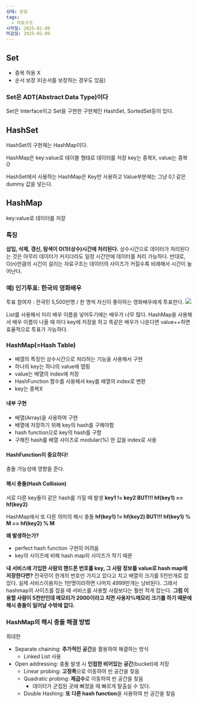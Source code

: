 ```yaml
---
상태: 완료
tags:
  - 자료구조
시작일: 2025-01-09
마감일: 2025-01-09
---
```

## **Set**
- 중복 허용 X
- 순서 보장 X(순서를 보장하는 경우도 있음)

### Set은 ADT(Abstract Data Type)이다 
Set은 Interface이고 Set을 구현한 구현체인 HashSet, SortedSet등이 있다.

## **HashSet**
HashSet의 구현체는 HashMap이다.

HashMap은 key:value로 테이블 형태로 데이터를 저장
key는 중복X, value는 중복 O

HashSet에서 사용하는 HashMap은 Key만 사용하고 Value부분에는 그냥 0,1 같은 dummy 값을 넣는다.

## **HashMap**
key:value로 데이터를 저장

### 특징
**삽입, 삭제, 갱신, 탐색이 O(1)(상수)시간에 처리된다.** 
상수시간으로 데이터가 처리된다는 것은 아무리 데이터가 커지더라도 일정 시간안에 데이터를 처리 가능하다.
반대로, O(n)만큼의 시간이 걸리는 자료구조는 데이터의 사이즈가 커질수록 비례해서 시간이 늘어난다.

### 예) 인기투표: 한국의 영화배우
투표 참여자 : 전국민 5,500만명 / 한 명씩 자신이 좋아하는 영화배우에게 투표한다.
![](https://i.imgur.com/dI3HOEh.png)

List를 사용해서 미리 배우 이름을 넣어두기에는 배우가 너무 많다.
HashMap을 사용해서 배우 이름이 나올 때 마다 key에 저장을 하고 똑같은 배우가 나온다면 value++하면 효율적으로 투표가 가능하다.

### HashMap(=Hash Table)
- 배열의 특징인 상수시간으로 처리하는 기능을 사용해서 구현
- 하나의 key는 하나의 value에 맵핑
- value는 배열의 index에 저장
- HashFunction 함수를 사용해서 key를 배열의 index로 변환
- key는 중복X


#### 내부 구현
- 배열(Array)을 사용하여 구현
- 배열에 저장하기 위해 key의 hash를 구해야함
- hash function으로 key의 hash를 구함
- 구해진 hash를 배열 사이즈로 modular(%) 한 값을 index로 사용
#### HashFunction이 중요하다!
충돌 가능성에 영향을 준다.

#### 해시 충돌(Hash Collision)
서로 다른 key들이 같은 hash를 가질 때 발생
**key1 != key2 BUT!!! hf(key1) == hf(key2)**

HashMap에서 또 다른 의미의 해시 충돌
**hf(key1) != hf(key2) BUT!!! hf(key1) % M == hf(key2) % M**

**왜 발생하는가?**
- perfect hash function 구현의 어려움
- key의 사이즈에 비해 hash map의 사이즈가 작기 때문

**내 서비스에 가입한 사람의 핸드폰 번호를 key, 그 사람 정보를 value로 hash map에 저장한다면?**
전국민이 한개의 번호만 가지고 있다고 치고 배열의 크기를 5천만개로 잡았다.
실제 서비스이용자는 1만명이라하면 나머지 4999만개는 낭비된다.
그래서 hashmap의 사이즈를 잡을 때 서비스를 사용할 사람보다는 훨씬 적게 잡는다.
**그럼 이용할 사람이 5천만인데 메모리가 2000이라고 치면 사용자%메모리 크기를 하기 때문에 해시 충돌이 일어날 수밖에 없다.**

### HashMap의 해시 충돌 해결 방법
최대한 
- Separate chaining: **추가적인 공간**을 활용하여 해결하는 방식
	- Linked List 사용
- Open addressing: 충돌 발생 시 **인접한 비어있는 공간**(bucket)에 저장
	- Linear probing: **고정폭**으로 이동하여 빈 공간을 찾음
	- Quadratic probing: **제곱수**로 이동하여 빈 공간을 찾음
		- 데이터가 군집된 곳에 빠졌을 때 빠르게 탈출실 수 있다.
	- Double Hashing: **또 다른 hash function**을 사용하여 빈 공간을 찾음
 